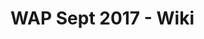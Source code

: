 <!DOCTYPE html>
<html>
	<head>
		<title>WAP Sept 2017 - Wiki</title>
	</head>
	<body>
		<h1>WAP Sept 2017 - Wiki</h1>
	</body>

</html>